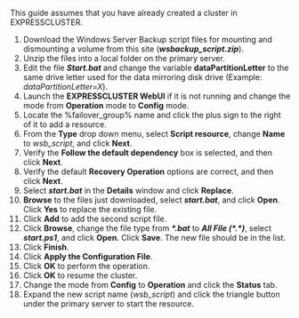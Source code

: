 This guide assumes that you have already created a cluster in EXPRESSCLUSTER.
1. Download the Windows Server Backup script files for mounting and dismounting a volume from this site \(***wsbackup_script.zip***\).
2. Unzip the files into a local folder on the primary server.
3. Edit the file ***Start.bat*** and change the variable **dataPartitionLetter** to the same drive letter used for the data mirroring disk drive \(Example: *dataPartitionLetter=X*\).
4. Launch the **EXPRESSCLUSTER WebUI** if it is not running and change the mode from **Operation** mode to **Config** mode.
5. Locate the %failover_group% name and click the plus sign to the right of it to add a resource.
6. From the **Type** drop down menu, select **Script resource**, change **Name** to *wsb_script*, and click **Next**.
7. Verify the **Follow the default dependency** box is selected, and then click **Next**.
8. Verify the default **Recovery Operation** options are correct, and then click **Next**.
9. Select ***start.bat*** in the **Details** window and click **Replace**.
10.	**Browse** to the files just downloaded, select ***start.bat***, and click **Open**. Click **Yes** to replace the existing file.
11.	Click **Add** to add the second script file.
12.	Click **Browse**, change the file type from ***\*.bat*** to ***All File \(\*.\*\)***, select ***start.ps1***, and click **Open**. Click **Save**. The new file should be in the list.
13.	Click **Finish**.
14. Click **Apply the Configuration File**.
15. Click **OK** to perform the operation. 
16. Click **OK** to resume the cluster.
17. Change the mode from **Config** to **Operation** and click the **Status** tab.
18. Expand the new script name \(*wsb_script*\) and click the triangle button under the primary server to start the resource.
